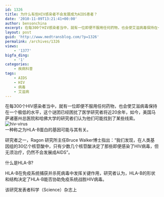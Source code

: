 ```yaml
---
id: 1326
title: 为什么有些HIV感染者不会发展成为AIDS患者？
date: '2010-11-09T13:21:41+00:00'
author: bensonchina
excerpt: 在每300个HIV感染者当中，就有一位即便不服用任何药物，也会使艾滋病毒保持在一个极低的水平，这个谜团已经困扰了医学研究者将近20余年，如今，美国马萨诸塞州总医院和哈佛大学的研究者们认为他们可能找到了某些线索。
layout: post
guid: 'http://www.medtransblog.com/?p=1326'
permalink: /archives/1326
views:
    - '1377'
bigfa_ding:
    - '1'
categories:
    - 疾病科普
tags:
    - AIDS
    - HIV
    - 病毒
    - 艾滋病
---
```


在每300个HIV感染者当中，就有一位即便不服用任何药物，也会使艾滋病毒保持在一个极低的水平，这个谜团已经困扰了医学研究者将近20余年，如今，美国马萨诸塞州总医院和哈佛大学的研究者们认为他们可能找到了某些线索。  
![](/assets/uploads/2010/11/hiv-virus.jpg "hiv-virus")  
一种称之为HLA-B蛋白的基因可能与其有关。

研究者之一，Ragon 研究所主任Bruce Walker博士指出：“我们发现，在人类基因组的30亿个核苷酸中，只有少数几个核苷酸决定了那些即便感染了HIV病毒，但无须治疗，仍然不会发展成AIDS”。

什么是HLA-B?

HLA-B在免疫系统捕获并杀死病毒中发挥关键作用，研究者认为，HLA-B的形状和结构决定了HLA-B能否协助免疫系统战胜HIV病毒。

该研究发表者科学（Science）杂志上﻿
